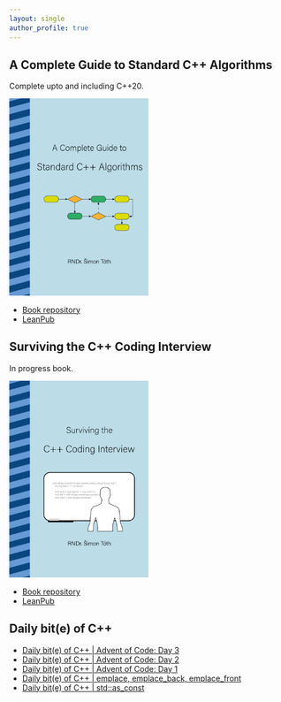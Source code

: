 ```yaml
---
layout: single
author_profile: true
---
```


## A Complete Guide to Standard C++ Algorithms

Complete upto and including C++20.

[<img src="assets/images/book_algorithms_cover.png" width="50%">](https://leanpub.com/cpp-algorithms-guide)

- [Book repository](https://github.com/HappyCerberus/book-cpp-algorithms)
- [LeanPub](https://leanpub.com/cpp-algorithms-guide)

## Surviving the C++ Coding Interview

In progress book.

[<img src="assets/images/book_coding_interview_cover.png" width="50%">](https://leanpub.com/cpp-coding-interview)

- [Book repository](https://leanpub.com/cpp-coding-interview)
- [LeanPub](https://leanpub.com/cpp-coding-interview)

## Daily bit(e) of C++

<ul>
<!-- SUBSTACK:START --><li><a href="https://simontoth.substack.com/p/daily-bite-of-c-advent-of-code-day-5ab">Daily bit&lpar;e&rpar; of C++ | Advent of Code: Day 3</a></li><li><a href="https://simontoth.substack.com/p/daily-bite-of-c-advent-of-code-day-e49">Daily bit&lpar;e&rpar; of C++ | Advent of Code: Day 2</a></li><li><a href="https://simontoth.substack.com/p/daily-bite-of-c-advent-of-code-day">Daily bit&lpar;e&rpar; of C++ | Advent of Code: Day 1</a></li><li><a href="https://simontoth.substack.com/p/daily-bite-of-c-emplace-emplace_back">Daily bit&lpar;e&rpar; of C++ | emplace, emplace_back, emplace_front</a></li><li><a href="https://simontoth.substack.com/p/daily-bite-of-c-stdas_const">Daily bit&lpar;e&rpar; of C++ | std::as_const</a></li><!-- SUBSTACK:END -->
</ul>